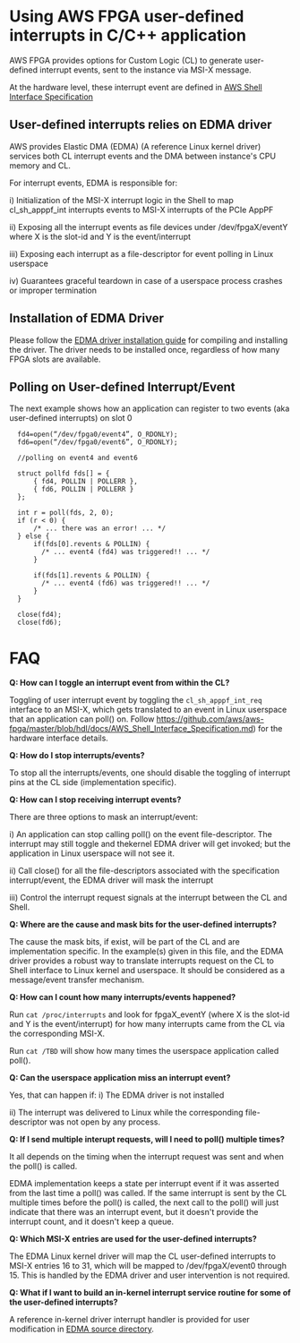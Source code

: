 # Using AWS FPGA user-defined interrupts in C/C++ application

AWS FPGA provides options for Custom Logic (CL) to generate user-defined interrupt events, sent to the instance via MSI-X message.

At the hardware level, these interrupt event are defined in [AWS Shell Interface Specification](https://github.com/aws/aws-fpga/master/blob/hdl/docs/AWS_Shell_Interface_Specification.md)


## User-defined interrupts relies on EDMA driver

AWS provides Elastic DMA (EDMA) (A reference Linux kernel driver) services both CL interrupt events and the DMA between instance's CPU memory and CL. 

For interrupt events, EDMA is responsible for:

i) Initialization of the MSI-X interrupt logic in the Shell to map cl_sh_apppf_int interrupts events to MSI-X interrupts of the PCIe AppPF

ii) Exposing all the interrupt events as file devices under /dev/fpgaX/eventY where X is the slot-id and Y is the event/interrupt

iii) Exposing each interrupt as a file-descriptor for event polling in Linux userspace

iv) Guarantees graceful teardown in case of a userspace process crashes or improper termination


## Installation of EDMA Driver

Please follow the [EDMA driver installation guide](./edma_install.md) for compiling and installing the driver.
The driver needs to be installed once, regardless of how many FPGA slots are available.



## Polling on User-defined Interrupt/Event

The next example shows how an application can register to two events (aka user-defined interrupts) on slot 0

```
  fd4=open(“/dev/fpga0/event4”, O_RDONLY);
  fd6=open(“/dev/fpga0/event6”, O_RDONLY);

  //polling on event4 and event6

  struct pollfd fds[] = {
      { fd4, POLLIN | POLLERR },
      { fd6, POLLIN | POLLERR }
  };

  int r = poll(fds, 2, 0);
  if (r < 0) {
      /* ... there was an error! ... */
  } else {
      if(fds[0].revents & POLLIN) {
        /* ... event4 (fd4) was triggered!! ... */
      }
  
      if(fds[1].revents & POLLIN) {
        /* ... event4 (fd6) was triggered!! ... */
      }
  }

  close(fd4);
  close(fd6);
```




# FAQ


**Q: How can I toggle an interrupt event from within the CL?**

Toggling of user interrupt event by toggling the `cl_sh_apppf_int_req` interface to an MSI-X, which gets translated to an event in Linux userspace that an application can poll() on. Follow https://github.com/aws/aws-fpga/master/blob/hdl/docs/AWS_Shell_Interface_Specification.md) for the hardware interface details.



**Q: How do I stop interrupts/events?**

To stop all the interrupts/events, one should disable the toggling of interrupt pins at the CL side (implementation specific).



**Q: How can I stop receiving interrupt events?**

There are three options to mask an interrupt/event:

i) An application can stop calling poll() on the event file-descriptor. The interrupt may still toggle and thekernel EDMA driver will get invoked; but the application in Linux userspace will not see it.

ii) Call close() for all the file-descriptors associated with the specification interrupt/event, the EDMA driver will mask the interrupt

iii) Control the interrupt request signals at the interrupt between the CL and Shell.



**Q: Where are the cause and mask bits for the user-defined interrupts?**

The cause the mask bits, if exist, will be part of the CL and are implementation specific. In the example(s) given in this file, and the EDMA driver provides a robust way to translate interrupts request on the CL to Shell interface to Linux kernel and userspace. It should be considered as a message/event transfer mechanism.



**Q: How can I count how many interrupts/events happened?**

  Run `cat /proc/interrupts` and look for fpgaX_eventY (where X is the slot-id and Y is the event/interrupt) for how many interrupts came from the CL via the corresponding MSI-X.
  
  Run `cat /TBD` will show how many times the userspace application called poll().



**Q: Can the userspace application miss an interrupt event?**

Yes, that can happen if: 
i) The EDMA driver is not installed

ii) The interrupt was delivered to Linux while the corresponding file-descriptor was not open by any process.



**Q: If I send multiple interupt requests, will I need to poll() multiple times?**

It all depends on the timing when the interrupt request was sent and when the poll() is called.

EDMA implementation keeps a state per interrupt event if it was asserted from the last time a poll() was called.  If the same interrupt is sent by the CL multiple times before the poll() is called, the next call to the poll() will just indicate that there was an interrupt event, but it doesn't provide the interrupt count, and it doesn't keep a queue.



**Q: Which MSI-X entries are used for the user-defined interrupts?**

The EDMA Linux kernel driver will map the CL user-defined interrupts to MSI-X entries 16 to 31, which will be mapped to /dev/fpgaX/event0 through 15.  This is handled by the EDMA driver and user intervention is not required.



**Q: What if I want to build an in-kernel interrupt service routine for some of the user-defined interrupts?** 

A reference in-kernel driver interrupt handler is provided for user modification in [EDMA source directory](./src/example_kernel_interrupt.c).
